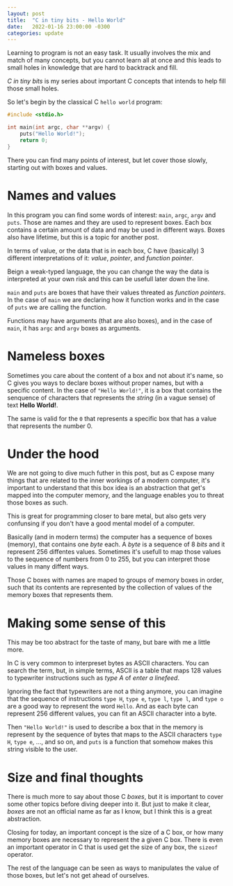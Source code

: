 ```yaml
---
layout: post
title:  "C in tiny bits - Hello World"
date:   2022-01-16 23:00:00 -0300
categories: update
---
```

Learning to program is not an easy task. It usually involves the mix and match of many concepts, but you cannot learn all at once and this leads to small holes in knowledge that are hard to backtrack and fill.

*C in tiny bits* is my series about important C concepts that intends to help fill those small holes.

So let's begin by the classical C `hello world` program:

```c
#include <stdio.h>

int main(int argc, char **argv) {
    puts("Hello World!");
    return 0;
}
```

There you can find many points of interest, but let cover those slowly, starting out with boxes and values.

# Names and values

In this program you can find some words of interest: `main`, `argc`, `argv` and `puts`. Those are names and they are used to represent boxes. Each box contains a certain amount of data and may be used in different ways. Boxes also have lifetime, but this is a topic for another post.

In terms of value, or the data that is in each box, C have (basically) 3 different interpretations of it: *value*, *pointer*, and *function pointer*.

Beign a weak-typed language, the you can change the way the data is interpreted at your own risk and this can be usefull later down the line.

`main` and `puts` are boxes that have their values threated as *function pointers*. In the case of `main` we are declaring how it function works and in the case of `puts` we are calling the function.

Functions may have arguments (that are also boxes), and in the case of `main`, it has `argc` and `argv` boxes as arguments.


# Nameless boxes

Sometimes you care about the content of a box and not about it's name, so C gives you ways to declare boxes without proper names, but with a specific content. In the case of `"Hello World!"`, it 
is a box that contains the senquence of characters that represents the *string* (in a vague sense) of text **Hello World!**.

The same is valid for the `0` that represents a specific box that has a value that represents the number 0.

# Under the hood

We are not going to dive much futher in this post, but as C expose many things that are related to the inner workings of a modern computer, it's important to understand that this box idea is an abstraction that get's mapped into the computer memory, and the language enables you to threat those boxes as such.

This is great for programming closer to bare metal, but also gets very confunsing if you don't have a good mental model of a computer.

Basically (and in modern terms) the computer has a sequence of boxes (memory), that contains one *byte* each. A *byte* is a sequence of 8 *bits* and it represent 256 diffentes values. Sometimes it's usefull to map those values to the sequence of numbers from 0 to 255, but you can interpret those values in many diffent ways.

Those C boxes with names are maped to groups of memory boxes in order, such that its contents are represented by the collection of values of the memory boxes that represents them.

# Making some sense of this

This may be too abstract for the taste of many, but bare with me a little more.

In C is very common to interpreset bytes as ASCII characters. You can search the term, but, in simple terms, ASCII is a table that maps 128 values to typewriter instructions such as *type A* of *enter a linefeed*.

Ignoring the fact that typewriters are not a thing anymore, you can imagine that the sequence of instructions `type H`, `type e`, `type l`, `type l`, and `type o` are a good way to represent the word `Hello`. And as each byte can represent 256 different values, you can fit an ASCII character into a byte.

Then `"Hello World!"` is used to describe a box that in the memory is represent by the sequence of bytes that maps to the ASCII characters `type H`, `type e`, ..., and so on, and `puts` is a function that somehow makes this string visible to the user.

# Size and final thoughts

There is much more to say about those C *boxes*, but it is important to cover some other topics before diving deeper into it. But just to make it clear, *boxes* are not an official name as far as I know, but I think this is a great abstraction.

Closing for today, an important concept is the size of a C box, or how many memory boxes are necessary to represent the a given C box. There is even an important operator in C that is used get the size of any box, the `sizeof` operator.

The rest of the language can be seen as ways to manipulates the value of those boxes, but let's not get ahead of ourselves.